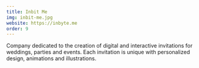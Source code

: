```yaml
---
title: Inbit Me
img: inbit-me.jpg
website: https://inbyte.me
order: 9
---
```

Company dedicated to the creation of digital and interactive invitations for weddings, parties and events. Each invitation is unique with personalized design, animations and illustrations.
